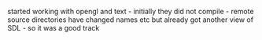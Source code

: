 started working with opengl and text - 
initially they did not compile - remote source directories have changed names etc
but already got another view of SDL - so it was a good track

